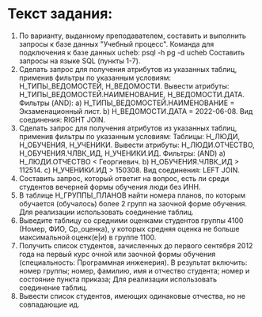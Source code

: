 # Текст задания:
1. По варианту, выданному преподавателем, составить и выполнить запросы к базе данных "Учебный процесс".
Команда для подключения к базе данных ucheb:
psql -h pg -d ucheb
Составить запросы на языке SQL (пункты 1-7).
1.	Сделать запрос для получения атрибутов из указанных таблиц, применив фильтры по указанным условиям:
Н_ТИПЫ_ВЕДОМОСТЕЙ, Н_ВЕДОМОСТИ.
Вывести атрибуты: Н_ТИПЫ_ВЕДОМОСТЕЙ.НАИМЕНОВАНИЕ, Н_ВЕДОМОСТИ.ДАТА.
Фильтры (AND):
a) Н_ТИПЫ_ВЕДОМОСТЕЙ.НАИМЕНОВАНИЕ = Экзаменационный лист.
b) Н_ВЕДОМОСТИ.ДАТА = 2022-06-08.
Вид соединения: RIGHT JOIN.
2.	Сделать запрос для получения атрибутов из указанных таблиц, применив фильтры по указанным условиям:
Таблицы: Н_ЛЮДИ, Н_ОБУЧЕНИЯ, Н_УЧЕНИКИ.
Вывести атрибуты: Н_ЛЮДИ.ОТЧЕСТВО, Н_ОБУЧЕНИЯ.ЧЛВК_ИД, Н_УЧЕНИКИ.ИД.
Фильтры: (AND)
a) Н_ЛЮДИ.ОТЧЕСТВО < Георгиевич.
b) Н_ОБУЧЕНИЯ.ЧЛВК_ИД > 112514.
c) Н_УЧЕНИКИ.ИД > 150308.
Вид соединения: LEFT JOIN.
3.	Составить запрос, который ответит на вопрос, есть ли среди студентов вечерней формы обучения люди без ИНН.
4.	В таблице Н_ГРУППЫ_ПЛАНОВ найти номера планов, по которым обучается (обучалось) более 2 групп на заочной форме обучения.
Для реализации использовать соединение таблиц.
5.	Выведите таблицу со средними оценками студентов группы 4100 (Номер, ФИО, Ср_оценка), у которых средняя оценка не больше максимальной оценк(е|и) в группе 1100.
6.	Получить список студентов, зачисленных до первого сентября 2012 года на первый курс очной или заочной формы обучения (специальность: Программная инженерия). В результат включить:
номер группы;
номер, фамилию, имя и отчество студента;
номер и состояние пункта приказа;
Для реализации использовать соединение таблиц.
7.	Вывести список студентов, имеющих одинаковые отчества, но не совпадающие ид.
